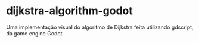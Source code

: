 # dijkstra-algorithm-godot
Uma implementação visual do algoritmo de Dijkstra feita utilizando gdscript, da game engine Godot. 

